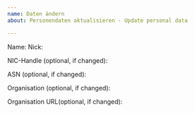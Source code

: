 ```yaml
---
name: Daten ändern
about: Personendaten aktualisieren · Update personal data

---
```


<!-- Bitte nach Moeglichkeit als PR, nicht als Issue, schicken. -->
<!-- Bitte fülle die folgenden Zeilen aus: -->

Name: 
Nick: 

NIC-Handle (optional, if changed):

ASN (optional, if changed):

Organisation (optional, if changed):  

Organisation URL(optional, if changed):
